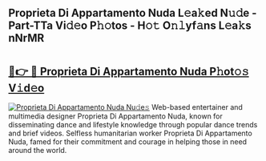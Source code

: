 ## Proprieta Di Appartamento Nuda L𝚎a𝚔ed N𝚞𝚍e - Part-TTa Vi𝚍𝚎o P𝚑𝚘tos - H𝚘𝚝 O𝚗𝚕yf𝚊ns L𝚎a𝚔s nNrMR

# <h2><a href="http://kf8g94.oniu.top/?m=Proprieta+Di+Appartamento+Nuda">🔗👉 🔴 Proprieta Di Appartamento Nuda P𝚑ot𝚘𝚜 V𝚒d𝚎o</a></h2>

[![Proprieta Di Appartamento Nuda Nu𝚍e𝚜](https://i.imgur.com/0qMVB7G.gif)](http://kf8g94.oniu.top/?m=Proprieta+Di+Appartamento+Nuda)
Web-based entertainer and multimedia designer Proprieta Di Appartamento Nuda, known for disseminating dance and lifestyle knowledge through popular dance trends and brief videos. Selfless humanitarian worker Proprieta Di Appartamento Nuda, famed for their commitment and courage in helping those in need around the world.  

